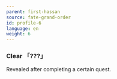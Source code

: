 ```yaml
---
parent: first-hassan
source: fate-grand-order
id: profile-6
language: en
weight: 6
---
```


### Clear 「???」

Revealed after completing a certain quest.
